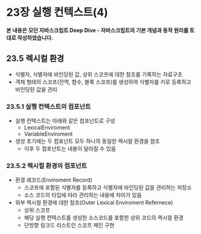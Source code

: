 # 23장 실행 컨텍스트(4)

**본 내용은 모던 자바스크립트 Deep Dive - 자바스크립트의 기본 개념과 동작 원리를 토대로 작성하였습니다.**

## 23.5 렉시컬 환경

* 식별자, 식별자에 바인딩된 값, 상위 스코프에 대한 참조를 기록하는 자료구조
* 객체 형태의 스코프(전역, 함수, 블록 스코프)를 생성하여 식별자를 키로 등록하고 바인딩된 값을 관리



### 23.5.1 실행 컨텍스트의 컴포넌트

* 실행 컨텍스트는 아래와 같은 컴포넌트로 구성
  * LexicalEnviroment
  * VariableEnviroment
* 생성 초기에는 두 컴포넌트 모두 하나의 동일한 렉시컬 환경을 참조
  * 이후 두 컴포넌트는 내용이 달라질 수 있음



### 23.5.2 렉시컬 환경의 컴포넌트

* 환경 레코드(Enviroment Record)
  * 스코프에 포함된 식별자를 등록하고 식별자에 바인딩된 값을 관리하는 저장소
  * 소스 코드의 타입에 따라 관리하는 내용에 차이가 있음
* 외부 렉시컬 환경에 대한 참조(Outer Lexical Enviroment Refernece)
  * 상위 스코프
  * 해당 실행 컨텍스트를 생성한 소스코드를 포함한 상위 코드의 렉시컬 환경
  * 단방향 링크드 리스트인 스코프 체인 구현